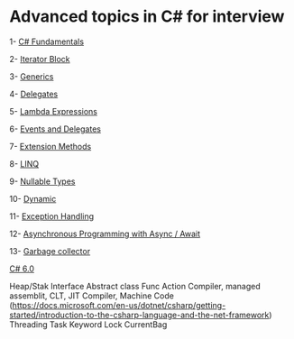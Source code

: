 # Advanced topics in C# for interview

1- [C# Fundamentals](https://github.com/AlexandreYembo/study-training/blob/master/csharp/docs/csharp-fundamentals.md) 

2- [Iterator Block](https://github.com/AlexandreYembo/study-training/blob/master/csharp/docs/iterator-block.md)

3- [Generics](https://github.com/AlexandreYembo/study-training/blob/master/csharp/docs/generics.md)

4- [Delegates](https://github.com/AlexandreYembo/study-training/blob/master/csharp/docs/delegates.md)

5- [Lambda Expressions](https://github.com/AlexandreYembo/study-training/blob/master/csharp/docs/lambda-expressions.md)

6- [Events and Delegates](https://github.com/AlexandreYembo/study-training/blob/master/csharp/docs/events_and_delegates.md)

7- [Extension Methods](https://github.com/AlexandreYembo/study-training/blob/master/csharp/docs/extension-methods.md)

8- [LINQ](https://github.com/AlexandreYembo/study-training/blob/master/csharp/docs/linq.md)

9- [Nullable Types](https://github.com/AlexandreYembo/study-training/blob/master/csharp/docs/nullable-types.md)

10- [Dynamic](https://github.com/AlexandreYembo/study-training/blob/master/csharp/docs/dynamic.md)

11- [Exception Handling](https://github.com/AlexandreYembo/study-training/blob/master/csharp/docs/exception-handling.md)

12- [Asynchronous Programming with Async / Await](https://github.com/AlexandreYembo/study-training/blob/master/csharp/docs/async-await.md)

13- [Garbage collector](https://github.com/AlexandreYembo/study-training/blob/master/csharp/docs/garbage-collector.md)


[C# 6.0](https://github.com/AlexandreYembo/study-training/blob/master/csharp/C-6-Cheat-Sheet.pdf)



Heap/Stak
Interface
Abstract class
Func
Action
Compiler, managed assemblit, CLT, JIT Compiler, Machine Code (https://docs.microsoft.com/en-us/dotnet/csharp/getting-started/introduction-to-the-csharp-language-and-the-net-framework)
Threading
Task
Keyword Lock
CurrentBag
